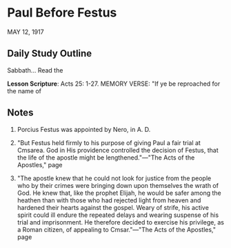 # Paul Before Festus
MAY 12, 1917

## Daily Study Outline

Sabbath... Read the

**Lesson Scripture**: Acts 25: 1-27. MEMORY VERSE: "If ye be reproached for the name of

## Notes

1. Porcius Festus was appointed by Nero, in A. D.

2. "But Festus held firmly to his purpose of giving Paul a fair trial at Cmsarea. God in His providence controlled the decision of Festus, that the life of the apostle might be lengthened."—"The Acts of the Apostles," page

3. "The apostle knew that he could not look for justice from the people who by their crimes were bringing down upon themselves the wrath of God. He knew that, like the prophet Elijah, he would be safer among the heathen than with those who had rejected light from heaven and hardened their hearts against the gospel. Weary of strife, his active spirit could ill endure the repeated delays and wearing suspense of his trial and imprisonment. He therefore decided to exercise his privilege, as a Roman citizen, of appealing to Cmsar."—"The Acts of the Apostles," page
